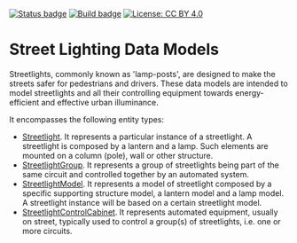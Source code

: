 [![Status badge](https://img.shields.io/badge/status-draft-red.svg)](RELEASE_NOTES)
[![Build badge](https://img.shields.io/travis/smart-data-models/dataModel.StreetLighting.svg "Travis build status")](https://travis-ci.org/smart-data-models/dataModel.StreetLighting/)
[![License: CC BY 4.0](https://img.shields.io/badge/License-CC%20BY%204.0-lightgrey.svg)](https://creativecommons.org/licenses/by/4.0/)
# Street Lighting Data Models

Streetlights, commonly known as 'lamp-posts', are designed to make the streets
safer for pedestrians and drivers. These data models are intended to model
streetlights and all their controlling equipment towards energy-efficient and
effective urban illuminance.

It encompasses the following entity types:

-   [Streetlight](./Streetlight/doc/spec.md). It represents a particular
    instance of a streetlight. A streetlight is composed by a lantern and a
    lamp. Such elements are mounted on a column (pole), wall or other structure.
-   [StreetlightGroup](./StreetlightGroup/doc/spec.md). It represents a group
    of streetlights being part of the same circuit and controlled together by an
    automated system.
-   [StreetlightModel](./StreetlightModel/doc/spec.md). It represents a model
    of streetlight composed by a specific supporting structure model, a lantern
    model and a lamp model. A streetlight instance will be based on a certain
    streetlight model.
-   [StreetlightControlCabinet](./StreetlightControlCabinet/doc/spec.md). It
    represents automated equipment, usually on street, typically used to control
    a group(s) of streetlights, i.e. one or more circuits.
